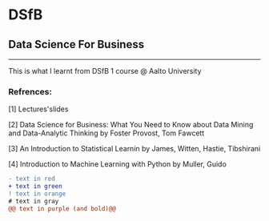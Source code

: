 # DSfB
## Data Science For Business
____________________________________________________
This is what I learnt from DSfB 1 course @ Aalto University

### Refrences:

[1] Lectures'slides

[2] Data Science for Business: What You Need to Know about Data Mining and Data-Analytic Thinking by Foster Provost, Tom Fawcett

[3] An Introduction to Statistical Learnin by James, Witten, Hastie, Tibshirani

[4] Introduction to Machine Learning with Python by Muller, Guido


```diff
- text in red
+ text in green
! text in orange
# text in gray
@@ text in purple (and bold)@@
```